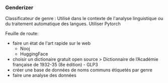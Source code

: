 ### Genderizer

Classificateur de genre : Utilisé dans le contexte de l'analyse linguistique ou du traitement automatique des langues.
Utiliser Pytorch

Feuille de route:

- faire un état de l'art rapide sur le web
  - Nooj
  - HuggingFace
- choisir un dictionaire gratuit open source > Dictionnaire de l’Académie française de 1932-35 (8e édition) - GLP3
- créer une base de données de noms communs étiquetés par genre
- faire une analyse des données
